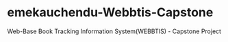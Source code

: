 # emekauchendu-Webbtis-Capstone
Web-Base Book Tracking Information System(WEBBTIS) - Capstone Project

